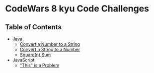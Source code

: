 # CodeWars 8 kyu Code Challenges

## Table of Contents

- Java
  - [Convert a Number to a String](convert-a-number-to-a-string)
  - [Convert a String to a Number](convert-a-string-to-a-number)
  - [Square(n) Sum](square-sum)
- JavaScript
  - ["This" is a Problem](this-is-a-problem)
